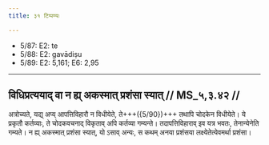 ```yaml
---
title: ३१ टिप्पण्यः

---
```

- 5/87: E2: te
- 5/88: E2: gavādiṣu
- 5/89: E2: 5,161; E6: 2,95

____________________________________________


## विधिप्रत्ययाद् वा न ह्य् अकस्मात् प्रशंसा स्यात् // MS_५,३.४२ //

अत्रोच्यते, यद्य् अप्य् आपत्तिविहारौ न विधीयेते, ते+++({5/90})+++ तथापि चोदकेन विधीयेते। ये प्रकृतौ कर्तव्याः, ते चोदकवचनाद् विकृताव् अपि कर्तव्या गम्यन्ते। तदापत्तिविहाराव् इव यत्र भवतः, तेनान्येनेति गम्यते। न ह्य् अकस्मात् प्रशंसा स्यात्, यो ऽसाव् अन्यः, स कथम् अनया प्रशंसया लक्ष्येतेत्येवमर्था प्रशंसा।
